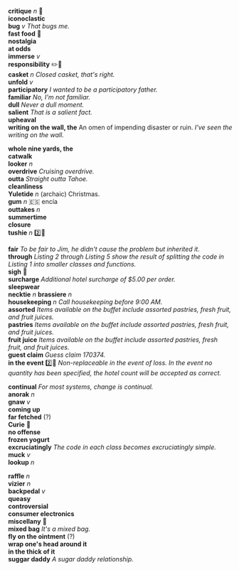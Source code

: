 __critique__ _n_ :mega:  
__iconoclastic__  
__bug__ _v_ _That bugs me._  
__fast food__ :mega:  
__nostalgia__  
__at odds__  
__immerse__ _v_  
__responsibility__ :pencil2::mega:  
__casket__ _n_ _Closed casket, that's right._  
__unfold__ _v_  
__participatory__ _I wanted to be a participatory father._  
__familiar__ _No, I'm not familiar._  
__dull__ _Never a dull moment._  
__salient__ _That is a salient fact._  
__upheaval__  
__writing on the wall, the__ An omen of impending disaster or ruin. _I've seen the writing on the wall._  

__whole nine yards, the__  
__catwalk__  
__looker__ _n_  
__overdrive__ _Cruising overdrive._  
__outta__ _Straight outta Tahoe._  
__cleanliness__  
__Yuletide__ _n_ (archaic) Christmas.  
__gum__ _n_ :es: encía  
__outtakes__ _n_  
__summertime__  
__closure__  
__tushie__ _n_ :two::hammer:  

__fair__ _To be fair to Jim, he didn't cause the problem but inherited it._  
__through__ _Listing 2 through Listing 5 show the result of splitting the code in Listing 1 into smaller classes and functions._  
__sigh__ :mega:  
__surcharge__ _Additional hotel surcharge of $5.00 per order._  
__sleepwear__  
__necktie__ _n_
__brassiere__ _n_  
__housekeeping__ _n_ _Call housekeeping before 9:00 AM._  
__assorted__ _Items available on the buffet include assorted pastries, fresh fruit, and fruit juices._  
__pastries__ _Items available on the buffet include assorted pastries, fresh fruit, and fruit juices._  
__fruit juice__ _Items available on the buffet include assorted pastries, fresh fruit, and fruit juices._  
__guest claim__ _Guess claim 170374._  
__in the event__ :two::hammer: _Non-replaceable in the event of loss._ _In the event no quantity has been specified, the hotel count will be accepted as correct._ 

__continual__ _For most systems, change is continual._  
__anorak__ _n_  
__gnaw__ _v_  
__coming up__  
__far fetched__ (?)  
__Curie__ :mega:  
__no offense__  
__frozen yogurt__  
__excruciatingly__ _The code in each class becomes excruciatingly simple._  
__muck__ _v_  
__lookup__ _n_  

__raffle__ _n_  
__vizier__ _n_  
__backpedal__ _v_  
__queasy__  
__controversial__  
__consumer electronics__  
__miscellany__ :mega:  
__mixed bag__ _It's a mixed bag._  
__fly on the ointment__ (?)  
__wrap one's head around it__  
__in the thick of it__  
__suggar daddy__ _A sugar daddy relationship._  
